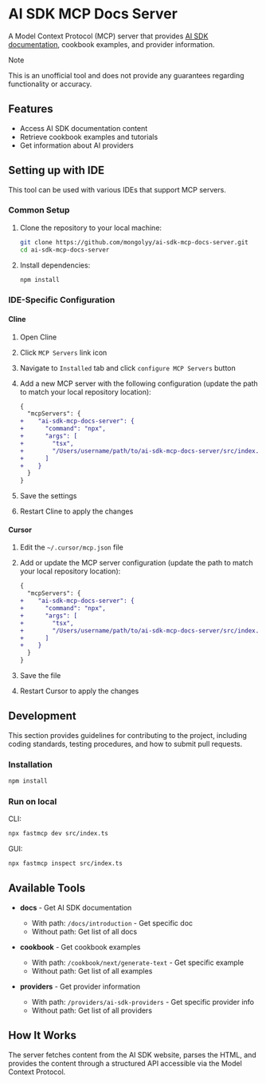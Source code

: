 # AI SDK MCP Docs Server

A Model Context Protocol (MCP) server that provides [AI SDK documentation](https://sdk.vercel.ai/), cookbook examples, and provider information.

> [!NOTE]
> This is an unofficial tool and does not provide any guarantees regarding functionality or accuracy.

## Features

- Access AI SDK documentation content
- Retrieve cookbook examples and tutorials
- Get information about AI providers

## Setting up with IDE

This tool can be used with various IDEs that support MCP servers.

### Common Setup

1. Clone the repository to your local machine:

   ```bash
   git clone https://github.com/mongolyy/ai-sdk-mcp-docs-server.git
   cd ai-sdk-mcp-docs-server
   ```

2. Install dependencies:

   ```bash
   npm install
   ```

### IDE-Specific Configuration

#### Cline

1. Open Cline
2. Click `MCP Servers` link icon
3. Navigate to `Installed` tab and click `configure MCP Servers` button
4. Add a new MCP server with the following configuration (update the path to match your local repository location):

    ``` diff json:cline_mcp_settings.json
    {
      "mcpServers": {
    +    "ai-sdk-mcp-docs-server": {
    +      "command": "npx",
    +      "args": [
    +        "tsx",
    +        "/Users/username/path/to/ai-sdk-mcp-docs-server/src/index.ts"
    +      ]
    +    }
      }
    }
    ```

5. Save the settings
6. Restart Cline to apply the changes

#### Cursor

1. Edit the `~/.cursor/mcp.json` file
2. Add or update the MCP server configuration (update the path to match your local repository location):

    ``` diff json:mcp.json
    {
      "mcpServers": {
    +    "ai-sdk-mcp-docs-server": {
    +      "command": "npx",
    +      "args": [
    +        "tsx",
    +        "/Users/username/path/to/ai-sdk-mcp-docs-server/src/index.ts"
    +      ]
    +    }
      }
    }
    ```

3. Save the file
4. Restart Cursor to apply the changes

## Development

This section provides guidelines for contributing to the project, including coding standards, testing procedures, and how to submit pull requests.

### Installation

```bash
npm install
```

### Run on local

CLI:

```bash
npx fastmcp dev src/index.ts
```

GUI:

```bash
npx fastmcp inspect src/index.ts
```

## Available Tools

- **docs** - Get AI SDK documentation
  - With path: `/docs/introduction` - Get specific doc
  - Without path: Get list of all docs

- **cookbook** - Get cookbook examples
  - With path: `/cookbook/next/generate-text` - Get specific example
  - Without path: Get list of all examples

- **providers** - Get provider information
  - With path: `/providers/ai-sdk-providers` - Get specific provider info
  - Without path: Get list of all providers

## How It Works

The server fetches content from the AI SDK website, parses the HTML, and provides the content through a structured API accessible via the Model Context Protocol.
